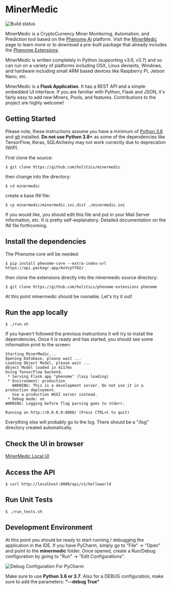 # MinerMedic

![Build status](https://api.travis-ci.com/holitics/minermedic.svg?token=sxJbjzY55bRNhaRxizPp&amp;branch=master)

MinerMedic is a CryptoCurrency Miner Monitoring, Automation, and Prediction tool based on the [Phenome AI](https://phenome.ai/) platform. Visit the [MinerMedic](https://phenome.ai/apps/minermedic/) page to learn more or to download a pre-built package that already includes the [Phenome Extensions](https://github.com/holitics/phenome-extensions).

MinerMedic is written completely in Python (supporting v3.6, v3.7) and so can run on a variety of platforms including OSX, Linux deviants, Windows, and hardware including small ARM based devices like Raspberry PI, Jetson Nano, etc. 

MinerMedic is a **Flask Application**. It has a REST API and a simple embedded UI interface. If you are familiar with Python, Flask and JSON, it's fairly easy to add new Miners, Pools, and features. Contributions to the project are highly welcome!

## Getting Started

Please note, these instructions assume you have a minimum of [Python 3.6](https://www.python.org/downloads/) and [git](https://git-scm.com/downloads) installed. **Do not use Python 3.8+** as some of the dependencies like TensorFlow, Keras, SQLAlchemy may not work correctly due to deprecation (WIP).

First clone the source:
```
$ git clone https://github.com/holitics/minermedic
```

then change into the directory:

```
$ cd minermedic
```

create a base INI file:
```
$ cp minermedic/minermedic.ini.dist ./minermedic.ini
```

If you would like, you should edit this file and put in your Mail Server information, etc. It is pretty self-explanatory. Detailed documentation on the INI file forthcoming.

## Install the dependencies

The Phenome core will be needed:
```
$ pip install phenome-core --extra-index-url https://api.packagr.app/AvVcpYfO2/
```
then clone the extensions directly into the minermedic source directory:
```
$ git clone https://github.com/holitics/phenome-extensions phenome
```

At this point minermedic should be runnable. Let's try it out!

## Run the app locally

```
$ ./run.sh
```
If you haven't followed the previous instructions it will try to install the dependencies. Once it is ready and has started, you should see some information print to the screen:
```
Starting MinerMedic...
Opening Database, please wait ...
Loading Object Model, please wait ...
Object Model loaded in 4117ms
Using TensorFlow backend.
 * Serving Flask app "phenome" (lazy loading)
 * Environment: production
   WARNING: This is a development server. Do not use it in a production deployment.
   Use a production WSGI server instead.
 * Debug mode: on
WARNING: Logging before flag parsing goes to stderr.

Running on http://0.0.0.0:8080/ (Press CTRL+C to quit)

```

Everything else will probably go to the log. There should be a "/log" directory created automatically.

## Check the UI in browser
[MinerMedic Local UI](http://localhost:8080/)

## Access the API
```
$ curl http://localhost:8080/api/v1/helloworld
```

## Run Unit Tests

```
$ ./run_tests.sh
```

## Development Environment

At this point you should be ready to start running / debugging the application in the IDE. If you have PyCharm, simply go to "File" -> "Open" and point to the **minermedic** folder. Once opened, create a Run/Debug configuration by going to "Run" -> "Edit Configurations".

![Debug Configuration For PyCharm](http://phenome.ai/wp-content/uploads/2019/11/PyCharm_DEBUG_Config.png)

Make sure to use **Python 3.6 or 3.7**. Also for a DEBUG configuration, make sure to add the parameters: **"--debug True"**

